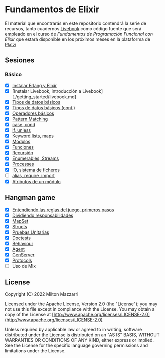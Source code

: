 # Fundamentos de Elixir

El material que encontrarás en este repositorio contendrá la serie de recursos,
tanto cuadernos [Livebook][] como código fuente que será empleado en el curso
de _Fundamentos de Programación Funcional con Elixir_ que estará disponible en
los próximos meses en la plataforma de [Platzi][]

## Sesiones

### Básico

* [x] [Instalar Erlang y Elixir](https://elixir-lang.org/install.html)
* [x] [Instalar Livebook, introducción a Livebook][./getting_started/livebook.md]
* [x] [Tipos de datos básicos](./getting_started/basic_types.livemd)
* [x] [Tipos de datos básicos (cont.)](./getting_started/basic_types_cont.livemd)
* [x] [Operadores básicos](./getting_started/basic_operators.livemd)
* [x] [Pattern Matching](./getting_started/pattern_matching.livemd)
* [x] [case, cond](./getting_started/case_and_cond.livemd)
* [x] [if, unless](./getting_started/if_and_unless.livemd)
* [x] [Keyword lists, maps](./getting_started/keywords_and_maps.livemd)
* [x] [Módulos](./getting_started/modules.livemd)
* [x] [Funciones](./getting_started/functions.livemd)
* [x] [Recursión](./getting_started/recursion.livemd)
* [x] [Enumerables, Streams](./getting_started/enumerables_and_streams.livemd)
* [x] [Processes](./getting_started/processes.livemd)
* [x] [IO, sistema de ficheros](./getting_started/io_and_the_file_system.livemd)
* [ ] [alias, require, import](./getting_started/alias_require_and_import.livemd)
* [x] [Atributos de un módulo](./getting_started/module_attributes.livemd)

## Hangman game

* [x] [Entendiendo las reglas del juego, primeros pasos](./hangman/02-getting_started.livemd)
* [x] [Dividiendo responsabilidades](./hangman/03-single_responsability.livemd)
* [x] [MapSet](./hangman/04-map_set.livemd)
* [x] [Structs](./hangman/05-structs.livemd)
* [x] [Pruebas Unitarias](./hangman/06-unit_tests.livemd)
* [x] [Doctests](./hangman/07-doctests.livemd)
* [x] [Behaviour](./hangman/08-behaviour.livemd)
* [x] [Agent](./hangman/09-agent.livemd)
* [x] [GenServer](./hangman/10-gen_server.livemd)
* [x] [Protocols](./hangman/11-protocols.livemd)
* [ ] Uso de Mix

## License

Copyright (C) 2022 Milton Mazzarri

Licensed under the Apache License, Version 2.0 (the "License");
you may not use this file except in compliance with the License.
You may obtain a copy of the License at [http://www.apache.org/licenses/LICENSE-2.0](http://www.apache.org/licenses/LICENSE-2.0)

Unless required by applicable law or agreed to in writing, software
distributed under the License is distributed on an "AS IS" BASIS,
WITHOUT WARRANTIES OR CONDITIONS OF ANY KIND, either express or implied.
See the License for the specific language governing permissions and
limitations under the License.

[Livebook]: https://livebook.dev
[Platzi]: https://platzi.com/

